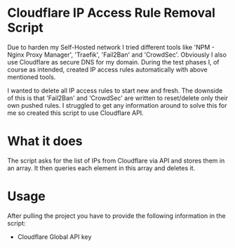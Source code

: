 # Cloudflare IP Access Rule Removal Script

Due to harden my Self-Hosted network I tried different tools like 'NPM - Nginx Proxy Manager', 'Traefik', 'Fail2Ban' and 'CrowdSec'.
Obviously I also use Cloudflare as secure DNS for my domain. During the test phases I, of course as intended, created IP access rules automatically with above mentioned tools.

I wanted to delete all IP access rules to start new and fresh. The downside of this is that 'Fail2Ban' and 'CrowdSec' are written to reset/delete only their own pushed rules.
I struggled to get any information around to solve this for me so created this script to use Cloudflare API.

# What it does

 The script asks for the list of IPs from Cloudflare via API and stores them in an array. It then queries each element in this array and deletes it.

# Usage

After pulling the project you have to provide the following information in the script:

- Cloudflare Global API key
